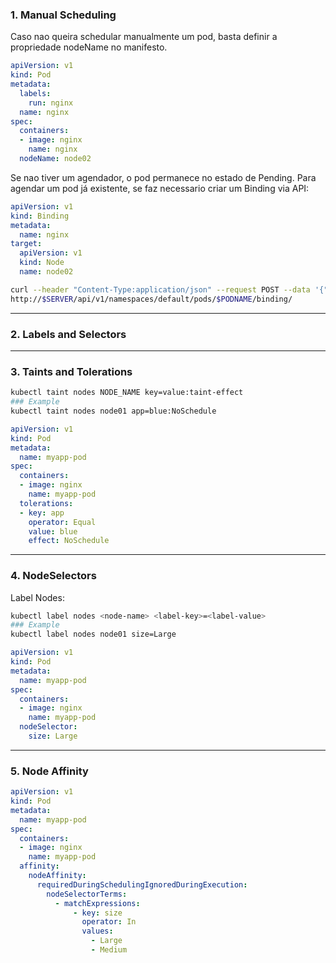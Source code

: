 ### 1. Manual Scheduling

Caso nao queira schedular manualmente um pod, basta definir a propriedade nodeName no manifesto.
``` yaml
apiVersion: v1
kind: Pod
metadata:
  labels:
    run: nginx
  name: nginx
spec:
  containers:
  - image: nginx
    name: nginx
  nodeName: node02
```

Se nao tiver um agendador, o pod permanece no estado de Pending.
Para agendar um pod já existente, se faz necessario criar um Binding via API:
``` yaml
apiVersion: v1
kind: Binding
metadata:
  name: nginx
target:
  apiVersion: v1
  kind: Node
  name: node02
```

``` bash
curl --header "Content-Type:application/json" --request POST --data '{"apiVersion":"v1", "kind":"Binding"...}'
http://$SERVER/api/v1/namespaces/default/pods/$PODNAME/binding/
```

---

### 2. Labels and Selectors

---

### 3. Taints and Tolerations

``` bash
kubectl taint nodes NODE_NAME key=value:taint-effect
### Example
kubectl taint nodes node01 app=blue:NoSchedule
```

``` yaml
apiVersion: v1
kind: Pod
metadata:
  name: myapp-pod
spec:
  containers:
  - image: nginx
    name: myapp-pod
  tolerations:
  - key: app
    operator: Equal
    value: blue
    effect: NoSchedule
```

---

### 4. NodeSelectors

Label Nodes:
``` bash
kubectl label nodes <node-name> <label-key>=<label-value>
### Example
kubectl label nodes node01 size=Large
```

``` yaml
apiVersion: v1
kind: Pod
metadata:
  name: myapp-pod
spec:
  containers:
  - image: nginx
    name: myapp-pod
  nodeSelector:
    size: Large
```

---

### 5. Node Affinity

``` yaml
apiVersion: v1
kind: Pod
metadata:
  name: myapp-pod
spec:
  containers:
  - image: nginx
    name: myapp-pod
  affinity:
    nodeAffinity:
      requiredDuringSchedulingIgnoredDuringExecution:
        nodeSelectorTerms:
          - matchExpressions:
              - key: size
                operator: In
                values:
                  - Large
                  - Medium
```